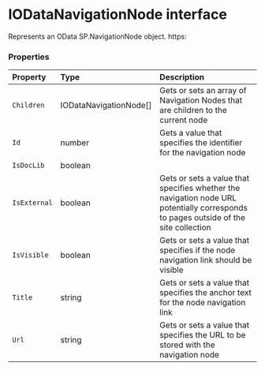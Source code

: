 # IODataNavigationNode interface



Represents an OData SP.NavigationNode object. 
https:




### Properties

| Property	   | Type	| Description|
|:-------------|:-------|:-----------|
|`Children`      | IODataNavigationNode[] | Gets or sets an array of Navigation Nodes that are children to the current node |
|`Id`      | number | Gets a value that specifies the identifier for the navigation node |
|`IsDocLib`      | boolean |  |
|`IsExternal`      | boolean | Gets or sets a value that specifies whether the navigation node URL potentially  corresponds to pages outside of the site collection |
|`IsVisible`      | boolean | Gets or sets a value that specifies if the node navigation link should be visible |
|`Title`      | string | Gets or sets a value that specifies the anchor text for the node navigation link |
|`Url`      | string | Gets or sets a value that specifies the URL to be stored with the navigation node |




